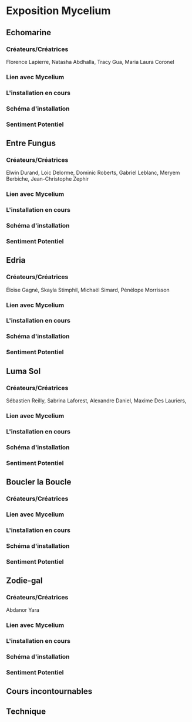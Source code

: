 # Exposition Mycelium

## Echomarine

### Créateurs/Créatrices

Florence Lapierre, Natasha Abdhalla, Tracy Gua, Maria Laura Coronel

### Lien avec Mycelium

### L'installation en cours

### Schéma d'installation

### Sentiment Potentiel

## Entre Fungus

### Créateurs/Créatrices

Elwin Durand, Loic Delorme, Dominic Roberts, Gabriel Leblanc, Meryem Berbiche, Jean-Christophe Zephir

### Lien avec Mycelium

### L'installation en cours

### Schéma d'installation

### Sentiment Potentiel

## Edria

### Créateurs/Créatrices

Éloïse Gagné, Skayla Stimphil, Michaël Simard, Pénélope Morrisson

### Lien avec Mycelium

### L'installation en cours

### Schéma d'installation

### Sentiment Potentiel

## Luma Sol

### Créateurs/Créatrices

Sébastien Reilly, Sabrina Laforest, Alexandre Daniel, Maxime Des Lauriers, 

### Lien avec Mycelium

### L'installation en cours

### Schéma d'installation

### Sentiment Potentiel

## Boucler la Boucle

### Créateurs/Créatrices

### Lien avec Mycelium

### L'installation en cours

### Schéma d'installation

### Sentiment Potentiel

## Zodie-gal

### Créateurs/Créatrices

Abdanor Yara

### Lien avec Mycelium

### L'installation en cours

### Schéma d'installation

### Sentiment Potentiel

## Cours incontournables

## Technique
